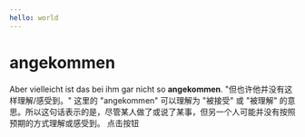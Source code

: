```yaml
---
hello: world
---
```


<style module>
.button {
  color: red;
  font-weight: bold;
}
</style>
# angekommen
Aber vielleicht ist das bei ihm gar nicht so **angekommen**.
"但也许他并没有这样理解/感受到。"
这里的 "angekommen" 可以理解为 "被接受" 或 "被理解" 的意思。所以这句话表示的是，尽管某人做了或说了某事，但另一个人可能并没有按照预期的方式理解或感受到。
<el-button>点击按钮</el-button>